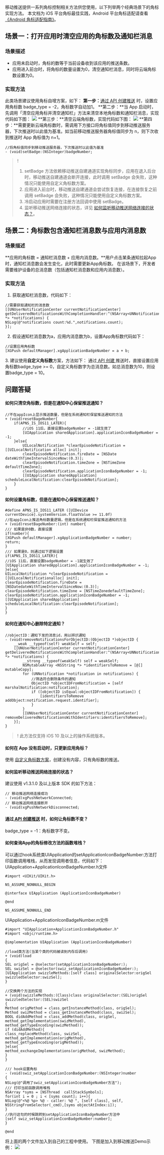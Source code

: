 移动推送提供一系列角标控制相关方法供您使用，以下列举两个经典场景下的角标实现方法。
本文档为 iOS 平台角标最佳实践，Android 平台角标适配请查看 [《Android 角标适配指南》](https://cloud.tencent.com/document/product/548/43693)。

## 场景一：打开应用时清空应用的角标数及通知栏消息

### 场景描述

- 应用未启动时，角标的数等于当前设备收到该应用的推送条数。
- 应用进入前台时，将角标的数量设置为0，清空通知栏消息，同时将云端角标数设置为0。

### 实现方法

此类场景建议使用角标自增方案，如下：
**第一步：**[通过 API 创建推送](https://cloud.tencent.com/document/product/548/39064#ios-.E9.80.9A.E7.9F.A5.E6.B6.88.E6.81.AF) 时，设置应用角标数 badge_type = -2，角标数字自动加1。
**第二步：**当 App 启动时，先调用「清空应用角标并清空通知栏」方法来清空本地角标数和通知栏消息，实现代码如下图：
![](https://main.qcloudimg.com/raw/076ca2d56865d332b0821dca8ffcfdbb.png)
**第三步：**清空云端角标数，实现代码如下图：
![](https://main.qcloudimg.com/raw/64bd9d0160d2a31bb60f70524c2f3e6e.png)
**第四步：**需要更新云端角标数时，需调用下方接口将角标值同步到移动推送服务器，下次推送时以此值为基准。如当前移动推送服务器角标值同步为 n，则下次收到推送时 App 角标值为 n+1。
```
//将角标值同步到移动推送服务器，下次推送时以此值为基准
- (void)setBadge:(NSInteger)badgeNumber;
```

>! 
> 1. setBadge 方法依赖移动推送自建通道实现角标同步，应用在退入后台时，移动推送自建通道会断开连接，此时调用 setBadge 会失败，这种情况只能使用自定义角标数方案。
> 2. 应用进入前台时，移动推送自建通道会尝试恢复连接，在连接恢复之前调用 setBadge 会失败，这种情况只能使用自定义角标数方案。
> 3. 冷启动应用时需要在注册方法回调中使用 setBadge。
> 4. 监听移动推送网络连接的状态，详见 [如何监听移动推送网络连接的状态？](#dayi4)。


## 场景二：角标数包含通知栏消息数与应用内消息数

### 场景描述
**应用的角标数 = 通知栏消息数 + 应用内消息数。**用户点击某条通知拉起App时，通知栏消息数会发生变化，此时需要更新App角标数。
在该场景下，开发者需要维护设备的总消息数（包括通知栏消息数和应用内消息数）。

### 实现方法
1. 获取通知栏消息数，代码如下：
```
//需要获取通知栏的消息数
[[UNUserNotificationCenter currentNotificationCenter] getDeliveredNotificationsWithCompletionHandler:^(NSArray<UNNotification *> *notifications) {
NSLog(@"notifications count:%d.",notifications.count);
}];
```
2. 假设通知栏消息数为a，应用内消息数为b，设置App角标数代码如下：
```
//设置应用角标数
[XGPush defaultManager].xgApplicationBadgeNumber = a + b;
```
<span id="zidy"></span>
3. 建议使用**自定义角标数**方案，方法如下：
通过[ API 创建 ](https://cloud.tencent.com/document/product/548/39064#ios-.E9.80.9A.E7.9F.A5.E6.B6.88.E6.81.AF)推送时，直接设置应用角标数badge_type >= 0，自定义角标数字为总消息数。如总消息数为10，则设置badge_type = 10。

## 问题答疑
#### 如何只清空角标数，但是在通知中心保留推送通知？
```
//不在appIcon上显示推送数量，但是在系统通知栏保留推送通知的方法
+ (void)resetBageNumber{
    if(APNS_IS_IOS11_LATER){
        //iOS 11后，直接设置badgeNumber = -1就生效了
        [UIApplication sharedApplication].applicationIconBadgeNumber = -1;
    }else{
        UILocalNotification *clearEpisodeNotification = [[UILocalNotification alloc] init];
        clearEpisodeNotification.fireDate = [NSDate dateWithTimeIntervalSinceNow:(0.3)];
        clearEpisodeNotification.timeZone = [NSTimeZone defaultTimeZone];
        clearEpisodeNotification.applicationIconBadgeNumber = -1;
        [[UIApplication sharedApplication] scheduleLocalNotification:clearEpisodeNotification];
    }
}
```
#### 如何设置角标数，但是在通知中心保留推送通知？
```
#define APNS_IS_IOS11_LATER ([UIDevice currentDevice].systemVersion.floatValue >= 11.0f)
//在appIcon上推送角标数量逻辑，但是在系统通知栏保留推送通知的方法
+ (void)resetBageNumber:(int) number{
/// 如果是非0数，直接设置
if(number){
[XGPush defaultManager].xgApplicationBadgeNumber = number;
return;
}
/// 如果是0，则通过如下逻辑设置
if(APNS_IS_IOS11_LATER){
//iOS 11后，直接设置badgeNumber = -1就生效了
[UIApplication sharedApplication].applicationIconBadgeNumber = -1;
}else{
UILocalNotification *clearEpisodeNotification = [[UILocalNotificationalloc] init];
clearEpisodeNotification.fireDate = [NSDatedateWithTimeIntervalSinceNow:(0.3)];
clearEpisodeNotification.timeZone = [NSTimeZonedefaultTimeZone];
clearEpisodeNotification.applicationIconBadgeNumber = -1;
[[UIApplication sharedApplication] scheduleLocalNotification:clearEpisodeNotification];
}
}
```

#### 如何在通知中心删除特定通知？

```
//objectID：通知下发的消息id，用以辨识通知
- (void)removeNotificationsForObjectID:(ObjectID *)objectID {
    __weak __typeof(self) weakSelf = self;
    [[UNUserNotificationCenter currentNotificationCenter] getDeliveredNotificationsWithCompletionHandler:^(NSArray<UNNotification *> *notifications) {
        __strong __typeof(weakSelf) self = weakSelf;
        NSMutableArray <NSString *> *identifiersToRemove = [@[] mutableCopy];
        for (UNNotification *notification in notifications) {
            //筛选符合删除条件的通知
            ObjectID *objectIDFromNotification = [self marshalNotification:notification];
            if ([objectID isEqual:objectIDFromNotification]) {
                [identifiersToRemove addObject:notification.request.identifier];
            }
        }
        [[UNUserNotificationCenter currentNotificationCenter] removeDeliveredNotificationsWithIdentifiers:identifiersToRemove];
    }];
}
```
>! 此方法仅支持 iOS 10 及以上的操作系统版本。
>

#### 如何在 App 没有启动时，只更新应用角标？

使用 [自定义角标数方案](#zidy)，创建没有内容，只有角标数的推送。


<span id="dayi4"></span>
#### 如何监听移动推送网络连接的状态？
建议使用 v1.3.1.0 及以上版本 SDK 的如下方法：
```
// 移动推送网络连接成功
- (void)xgPushNetworkConnected;
// 移动推送网络连接断开
- (void)xgPushNetworkDisconnected;
```

#### 通过[ API 创建推送](https://cloud.tencent.com/document/product/548/39064#ios-.E9.80.9A.E7.9F.A5.E6.B6.88.E6.81.AF) 时，如何让角标数不变？
badge_type = -1：角标数字不变。
#### 如何查询App的角标修改方法的函数堆栈？
可以通过hook系统类UIApplication的setApplicationIconBadgeNumber:方法打印函数调用堆栈，从而发现调用者信息，代码如下：
UIApplication+ApplicationIconBadgeNumber.h文件
``` 
#import <UIKit/UIKit.h>

NS_ASSUME_NONNULL_BEGIN

@interface UIApplication (ApplicationIconBadgeNumber)

@end

NS_ASSUME_NONNULL_END

```
UIApplication+ApplicationIconBadgeNumber.m文件
```
#import "UIApplication+ApplicationIconBadgeNumber.h"
#import <objc/runtime.h>

@implementation UIApplication (ApplicationIconBadgeNumber)

//load类方法(当某个类的代码被读到内存后调用)
+ (void)load
{
SEL origSel = @selector(setApplicationIconBadgeNumber:);
SEL swizSel = @selector(swiz_setApplicationIconBadgeNumber:);
[UIApplication swizzleMethods:[self class] originalSelector:origSel swizzledSelector:swizSel];
}

//交换两个方法的实现
+ (void)swizzleMethods:(Class)class originalSelector:(SEL)origSel swizzledSelector:(SEL)swizSel
{
Method origMethod = class_getInstanceMethod(class, origSel);
Method swizMethod = class_getInstanceMethod(class, swizSel);
BOOL didAddMethod = class_addMethod(class, origSel, method_getImplementation(swizMethod), method_getTypeEncoding(swizMethod));
if (didAddMethod){
class_replaceMethod(class, swizSel, method_getImplementation(origMethod), method_getTypeEncoding(origMethod));
}else{
method_exchangeImplementations(origMethod, swizMethod);
}
}

/// hook设置角标
- (void)swiz_setApplicationIconBadgeNumber:(NSInteger)number
{
NSLog(@"调用了swiz_setApplicationIconBadgeNumber方法");
/// 打印当前函数调用堆栈
NSArray *syms = [NSThread  callStackSymbols];
for(int i = 0 ; i < [syms count]; i++){
NSLog(@"<%@ %p> %@ - caller: %@ ", [self class], self, NSStringFromSelector(_cmd),[syms objectAtIndex:i]);
}
//执行这句的时候跳转到setApplicationIconBadgeNumber方法中
[self swiz_setApplicationIconBadgeNumber:number];
}

@end

```
将上面的两个文件加入到自己的工程中使用。
下图是加入到移动推送Demo示例：
![](https://main.qcloudimg.com/raw/b079a5fbbd9b0c9f174e841db692330d.png)

